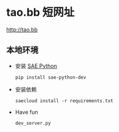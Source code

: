 tao.bb 短网址
============

<http://tao.bb>


本地环境
--------

 * 安装 [SAE Python](http://python.sinaapp.com/doc/index.html)
    ```
    pip install sae-python-dev
    ```
 
 * 安装依赖
    ```
    saecloud install -r requirements.txt
    ```

 * Have fun

    ```
    dev_server.py
    ```

